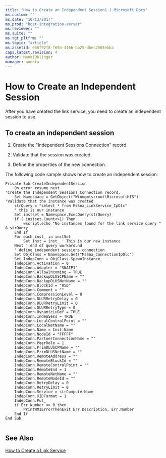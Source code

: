 ```yaml
---
title: "How to Create an Independent Session1 | Microsoft Docs"
ms.custom: ""
ms.date: "10/13/2017"
ms.prod: "host-integration-server"
ms.reviewer: ""
ms.suite: ""
ms.tgt_pltfrm: ""
ms.topic: "article"
ms.assetid: 086f92f8-f69a-4166-bb25-dbec2565ebba
caps.latest.revision: 4
author: MandiOhlinger
manager: anneta
---
```

# How to Create an Independent Session
After you have created the link service, you need to create an independent session to use.  
  
## To create an independent session  
  
1.  Create the "Independent Sessions Connection" record.  
  
2.  Validate that the session was created.  
  
3.  Define the properties of the new connection.  
  
 The following code sample shows how to create an independent session:  
  
```  
Private Sub CreateIndependentSession  
    On error resume next  
'Create the Independent Sessions Connection record.  
    Set Namespace = GetObject("Winmgmts:root\MicrosoftHIS")  
'Validate that the instance was created  
    strQuery = "select * from MsSna_LinkService_IpDlc"  
    ' this is our instance  
    Set instset = Namespace.ExecQuery(strQuery)  
    if ( instset.Count<>1) Then  
        wscript.echo "No instances found for the link service query " & strQuery  
    End If  
    For each inst_ in instSet  
        Set Inst = inst_ ' This is our new instance  
    Next ' end of query workaround     
    ' define independent sessions connection  
    Set ObjClass = Namespace.Get("MsSna_ConnectionIpDlc")  
    Set IndepConn = ObjClass.SpawnInstance_  
    IndepConn.Activation = 0  
    IndepConn.Adapter = "SNAIP1"  
    IndepConn.AllowIncoming = TRUE  
    IndepConn.BackupDLUSCPName = ""  
    IndepConn.BackupDLUSNetName = ""  
    IndepConn.BlockId = "05D"  
    IndepConn.Comment = ""  
    IndepConn.CompressionLevel = 0  
    IndepConn.DLURRetryDelay = 0  
    IndepConn.DLURRetryLimit = 0  
    IndepConn.DLURRetryType = 0  
    IndepConn.DynamicLuDef = TRUE  
    IndepConn.IndepSess = TRUE  
    IndepConn.LocalControlPoint = ""  
    IndepConn.LocalNetName = ""  
    IndepConn.Name = Inst.Name  
    IndepConn.NodeId = "FFFFF"  
    IndepConn.PartnerConnectionName = ""  
    IndepConn.PeerRole = 1  
    IndepConn.PrimDLUSCPName = ""  
    IndepConn.PrimDLUSNetName = ""  
    IndepConn.RemoteAddress = ""  
    IndepConn.RemoteBlockId = ""  
    IndepConn.RemoteControlPoint = ""  
    IndepConn.RemoteEnd = 1  
    IndepConn.RemoteNetName = ""  
    IndepConn.RemoteNodeId = ""  
    IndepConn.RetryDelay = 0  
    IndepConn.RetryLimit = 0  
    IndepConn.Service = strComputerName  
    IndepConn.XIDFormat = 1  
    IndepConn.Put_  
    if Err.Number <> 0 then  
        PrintWMIErrorThenExit Err.Description, Err.Number  
    End If  
End Sub  
  
```  
  
## See Also  
[How to Create a Link Service](../core/how-to-create-a-link-service.md)